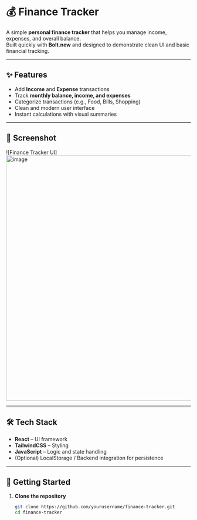 # 💰 Finance Tracker  

A simple **personal finance tracker** that helps you manage income, expenses, and overall balance.  
Built quickly with **Bolt.new** and designed to demonstrate clean UI and basic financial tracking.  

---

## ✨ Features  
- Add **Income** and **Expense** transactions  
- Track **monthly balance, income, and expenses**  
- Categorize transactions (e.g., Food, Bills, Shopping)  
- Clean and modern user interface  
- Instant calculations with visual summaries  

---

## 📸 Screenshot  
![Finance Tracker UI]<img width="1280" height="668" alt="image" src="https://github.com/user-attachments/assets/4b984764-c177-4dec-921a-6f05b92b91e4" />


---

## 🛠️ Tech Stack  
- **React** – UI framework  
- **TailwindCSS** – Styling  
- **JavaScript** – Logic and state handling  
- (Optional) LocalStorage / Backend integration for persistence  

---

## 🚀 Getting Started  

1. **Clone the repository**  
   ```bash
   git clone https://github.com/yourusername/finance-tracker.git
   cd finance-tracker
